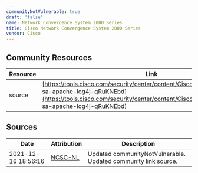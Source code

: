 ```yaml
---
communityNotVulnerable: true
draft: 'false'
name: Network Convergence System 2000 Series
title: Cisco Network Convergence System 2000 Series
vendor: Cisco
---
```



## Community Resources
| Resource | Link |
| --- | --- |
| source | [https://tools.cisco.com/security/center/content/CiscoSecurityAdvisory/cisco-sa-apache-log4j-qRuKNEbd](https://tools.cisco.com/security/center/content/CiscoSecurityAdvisory/cisco-sa-apache-log4j-qRuKNEbd) |


## Sources
| Date | Attribution | Description |
| --- | --- | --- |
| 2021-12-16 18:56:16 | [NCSC-NL](https://github.com/NCSC-NL/log4shell/blob/main/software/README.md) | Updated communityNotVulnerable. Updated community link source.  |
